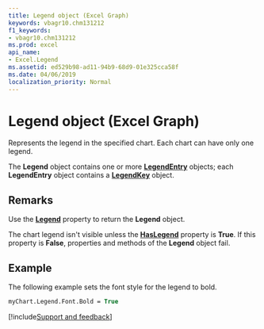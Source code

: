 ```yaml
---
title: Legend object (Excel Graph)
keywords: vbagr10.chm131212
f1_keywords:
- vbagr10.chm131212
ms.prod: excel
api_name:
- Excel.Legend
ms.assetid: ed529b98-ad11-94b9-68d9-01e325cca58f
ms.date: 04/06/2019
localization_priority: Normal
---
```



# Legend object (Excel Graph)

Represents the legend in the specified chart. Each chart can have only one legend. 

The **Legend** object contains one or more **[LegendEntry](Excel.LegendEntry-graph-object.md)** objects; each **LegendEntry** object contains a **[LegendKey](Excel.LegendKey-graph-object.md)** object.


## Remarks

Use the **[Legend](excel.legend-graph-property.md)** property to return the **Legend** object. 

The chart legend isn't visible unless the **[HasLegend](Excel.HasLegend.md)** property is **True**. If this property is **False**, properties and methods of the **Legend** object fail.


## Example

The following example sets the font style for the legend to bold.

```vb
myChart.Legend.Font.Bold = True
```




[!include[Support and feedback](~/includes/feedback-boilerplate.md)]